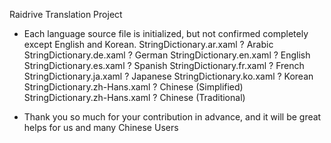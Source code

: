 Raidrive Translation Project

- Each language source file is initialized, but not confirmed completely except English and Korean.
StringDictionary.ar.xaml ? Arabic
StringDictionary.de.xaml ? German
StringDictionary.en.xaml ? English
StringDictionary.es.xaml ? Spanish
StringDictionary.fr.xaml ? French
StringDictionary.ja.xaml ? Japanese
StringDictionary.ko.xaml ? Korean
StringDictionary.zh-Hans.xaml ? Chinese (Simplified)
StringDictionary.zh-Hans.xaml ? Chinese (Traditional)







- Thank you so much for your contribution in advance, and it will be great helps for us and many Chinese Users 
